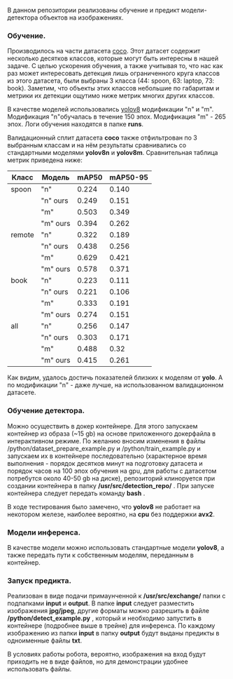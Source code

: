 В данном репозитории реализованы обучение и предикт модели-детектора объектов на изображениях.

### Обучение.

Производилось на части датасета [coco](https://cocodataset.org/#explore). Этот датасет содержит несколько десятков классов, которые могут быть интересны в нашей задаче. С целью ускорения обучения, а также учитывая то, что нас как раз может интересовать детекция лишь ограниченного круга классов из этого датасета, были выбраны 3 класса (44: spoon, 63: laptop, 73: book). Заметим, что объекты этих классов небольшие по габаритам и метрики их детекции ощутимо ниже метрик многих других классов. 

В качестве моделей использовались [yolov8](https://docs.ultralytics.com/ru/tasks/detect/#models) модификации "n" и "m". Модификация "n"обучалась в течение 150 эпох. Модификация "m" - 265 эпох. Логи обучения находятся в папке __runs__.

Валидационный сплит датасета __coco__ также отфильтрован по 3 выбранным классам и на нём результаты сравнивались со стандартными моделями __yolov8n__ и __yolov8m__. Сравнительная таблица метрик приведена ниже:

| Класс | Модель | mAP50 | mAP50-95 |
|-------------|-------------|-------------|-------------|
| spoon | "n" | 0.224 | 0.140 |
|  | "n" ours | 0.249 | 0.151 |
|  | "m" | 0.503 | 0.349 |
|  | "m" ours| 0.394 | 0.262 |
| remote | "n" | 0.322 | 0.189 |
|  | "n" ours | 0.438 | 0.256 |
|  | "m" | 0.629 | 0.421 |
|  | "m" ours| 0.578 | 0.371 |
| book | "n" | 0.223 | 0.111 |
|  | "n" ours | 0.221  | 0.106 |
|  | "m" | 0.333 | 0.191 |
|  | "m" ours| 0.274  | 0.151 |
| all | "n" | 0.256  | 0.147 |
|  | "n" ours | 0.303  | 0.171 |
|  | "m" | 0.488 | 0.32 |
|  | "m" ours| 0.415   | 0.261 |

Как видим, удалось достичь показателей близких к моделям от __yolo__. А по модификации "n" - даже лучше, на использованном валидационном датасете.

### Обучение детектора.

Можно осуществить в докер контейнере. Для этого запускаем контейнер из образа (~15 gb) на основе приложенного докерфайла в интерактивном режиме. По желанию вносим изменения в файлы /python/dataset_prepare_example.py и /python/train_example.py и запускаем их в контейнере последовательно (характерное время выполнения - порядок десятков минут на подготовку датасета и порядок часов на 100 эпох обучения на gpu, для работы с датасетом потребутся около 40-50 gb на диске), репозиторий клиноруется при создании контейнера в папку __/usr/src/detection_repo/__ . При запуске контейнера следует передать команду __bash__ .

В ходе тестирования было замечено, что __yolov8__ не работает на некотором железе, наиболее вероятно, на __cpu__ без поддержки __avx2__.

### Модели инференса.

В качестве модели можно использовать стандартные модели __yolov8__, а также передать пути к собственным моделям, переданным в контейнер.

### Запуск предикта.

Реализован в виде подачи примаунченной к __/usr/src/exchange/__ папки с подпапками __input__ и __output__. В папке __input__ следует разместить изображения __jpg/jpeg__, другие форматы можно разрешить в файле __/python/detect_example.py__ , который и необходимо запустить в контейнере (подробнее выше в трейне) для инференса. По каждому изображению из папки __input__ в папку __output__ будут выданы предикты в одноименные файлы __txt__.

В условиях работы робота, вероятно, изображения на вход будут приходить не в виде файлов, но для демонстрации удобнее использовать файлы.
